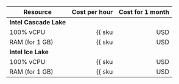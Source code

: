| Resource | Cost per hour | Cost for 1 month |
|------------------|-----------------------------------------------------------:|-----------------------------------------------------------------:|
| **Intel Cascade Lake** |
| 100% vCPU | {{ sku|USD|mdb.cluster.elasticsearch.v2.cpu.c100|string }} | {{ sku|USD|mdb.cluster.elasticsearch.v2.cpu.c100|month|string }} |
| RAM (for 1 GB) | {{ sku|USD|mdb.cluster.elasticsearch.v2.ram.gold|string }} | {{ sku|USD|mdb.cluster.elasticsearch.v2.ram.gold|month|string }} |
| **Intel Ice Lake** |
| 100% vCPU | {{ sku|USD|mdb.cluster.elasticsearch.v3.cpu.c100|string }} | {{ sku|USD|mdb.cluster.elasticsearch.v3.cpu.c100|month|string }} |
| RAM (for 1 GB) | {{ sku|USD|mdb.cluster.elasticsearch.v3.ram.gold|string }} | {{ sku|USD|mdb.cluster.elasticsearch.v3.ram.gold|month|string }} |
